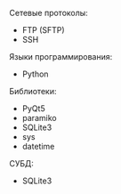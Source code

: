 
Сетевые протоколы:
<ul>
<li>FTP (SFTP)</li>
<li>SSH</li>
</ul>
Языки программирования:
<ul>
<li>Python</li>
</ul>
Библиотеки:
<ul>
<li>PyQt5</li>
<li>paramiko</li>
<li>SQLite3</li>
<li>sys</li>
<li>datetime</li>
</ul>
СУБД:
<ul>
<li>SQLite3</li>
</ul>
